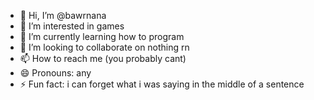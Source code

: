 - 👋 Hi, I’m @bawrnana
- 👀 I’m interested in games
- 🌱 I’m currently learning how to program
- 💞️ I’m looking to collaborate on nothing rn
- 📫 How to reach me (you probably cant)
- 😄 Pronouns: any
- ⚡ Fun fact: i can forget what i was saying in the middle of a sentence

<!---
bawrnana/bawrnana is a ✨ special ✨ repository because its `README.md` (this file) appears on your GitHub profile.
You can click the Preview link to take a look at your changes.
--->
